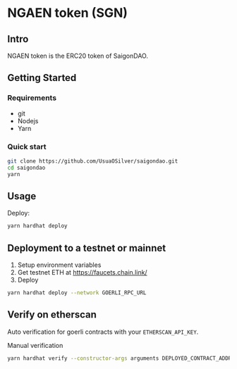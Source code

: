 # NGAEN token (SGN) 

## Intro
NGAEN token is the ERC20 token of SaigonDAO.

## Getting Started

### Requirements

- git
- Nodejs
- Yarn

### Quick start

```bash
git clone https://github.com/UsuaOSilver/saigondao.git
cd saigondao
yarn
```

## Usage

Deploy:

```bash
yarn hardhat deploy
```
        
## Deployment to a testnet or mainnet

1. Setup environment variables
2. Get testnet ETH at https://faucets.chain.link/
3. Deploy

```bash
yarn hardhat deploy --network GOERLI_RPC_URL
```
        
## Verify on etherscan

Auto verification for goerli contracts with your `ETHERSCAN_API_KEY`.

Manual verification

```bash
yarn hardhat verify --constructor-args arguments DEPLOYED_CONTRACT_ADDRESS
```



